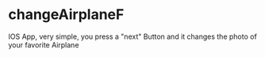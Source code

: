# changeAirplaneF
IOS App, very simple, you press a "next" Button and it changes the photo of your favorite Airplane
